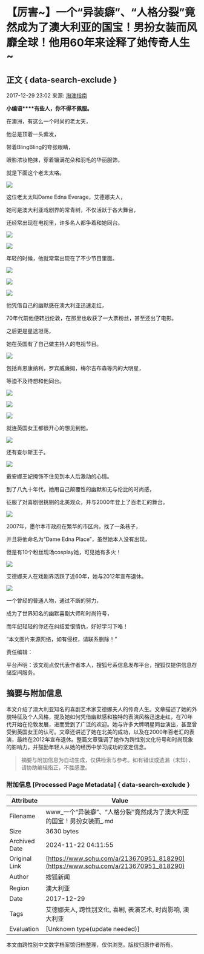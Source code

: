 # 【厉害~】一个“异装癖”、“人格分裂”竟然成为了澳大利亚的国宝！男扮女装而风靡全球！他用60年来诠释了她传奇人生~

## 正文 { data-search-exclude }


2017-12-29 23:02 来源: [淘澳指南](https://www.sohu.com/?spm=smpc.content-abroad.content.1.1732248648846lVHS3sb)

**小编语****有些人，你不得不佩服。**

在澳洲，有这么一个时尚的老太天，

他总是顶着一头紫发，

带着BlingBling的夸张眼睛，

眼影浓妆艳抹，穿着镶满花朵和羽毛的华丽服饰，

就是下面这个老太太咯。

![](http://5b0988e595225.cdn.sohucs.com/images/20171230/a7e61a8aed704c609086a306e9ec05f7.jpeg)

这位老太太叫Dame Edna Everage，艾德娜夫人，

她可是澳大利亚戏剧界的常青树，不仅活跃于各大舞台，

还经常出现在电视里，许多名人都争着和她同台。

![](http://5b0988e595225.cdn.sohucs.com/images/20171230/b3f931b2eefb4cf4b870884a08a8cb42.jpeg)

![](http://5b0988e595225.cdn.sohucs.com/images/20171230/ded36b72c5c345e0b5636fe9cad8b996.jpeg)

年轻的时候，他就常常出现在了不少节目里面。

![](http://5b0988e595225.cdn.sohucs.com/images/20171230/34cf6918b900476caf15a267fc0bb2e5.jpeg)

![](http://5b0988e595225.cdn.sohucs.com/images/20171230/ca8edf51762f44248d1188af04ed3334.jpeg)

![](http://5b0988e595225.cdn.sohucs.com/images/20171230/7dbd32ada31b4bfe86eaee8028a3547a.jpeg)

他凭借自己的幽默感在澳大利亚迅速走红，

70年代前他便转战伦敦，在那里也收获了一大票粉丝，甚至还出了电影。

之后更是星途坦荡，

她在英国有了自己做主持人的电视节目。

![](http://5b0988e595225.cdn.sohucs.com/images/20171230/d5e89700e97d4545a1e80cd0e47659c4.jpeg)

包括肖恩康纳利，罗宾威廉姆，梅尔吉布森等内的大明星，

等迫不及待想和他同台。

![](http://5b0988e595225.cdn.sohucs.com/images/20171230/bbcda74d9f8a4900b3aab88c510757d5.jpeg)

![](http://5b0988e595225.cdn.sohucs.com/images/20171230/07da6a2863c74fff826f2474c7efea46.jpeg)

![](http://5b0988e595225.cdn.sohucs.com/images/20171230/135adfba31cb4755b3c020ecf310b183.jpeg)

就连英国女王都很开心的想见到他。

![](http://5b0988e595225.cdn.sohucs.com/images/20171230/a4b11ebca9b54acca9662cb88404c93d.jpeg)

还有查尔斯王子。

![](http://5b0988e595225.cdn.sohucs.com/images/20171230/02dd5f881b604fc4a86f02f3ef18801c.jpeg)

戴安娜王妃掩饰不住见到本人后激动的心情。

到了八九十年代，她用自己颠覆性的幽默和无与伦比的时尚感，

征服了对喜剧很挑剔的北美观众，并与2000年登上了百老汇的舞台。

![](http://5b0988e595225.cdn.sohucs.com/images/20171230/9977072c652f48ebaaf8341102b290c2.jpeg)

2007年，墨尔本市政府在繁华的市区内，找了一条巷子，

并且将他命名为“Dame Edna Place”，虽然她本人没有出现，

但是有10个粉丝现场cosplay她，可见她有多火！

![](http://5b0988e595225.cdn.sohucs.com/images/20171230/b72504ffb6b14da1be34169b004c71b5.jpeg)

艾德娜夫人在戏剧界活跃了近60年，她与2012年宣布退休。

![](http://5b0988e595225.cdn.sohucs.com/images/20171230/8ba850953edf403cbf08bce5bb85f6ca.jpeg)

一个曾经的普通人物，通过不断的努力，

成为了世界知名的幽默喜剧大师和时尚符号，

而年纪轻轻的你还在纠结爱恨情仇，好好学习下咯！

“本文图片来源网络，如有侵权，请联系删除！”  

责任编辑：

平台声明：该文观点仅代表作者本人，搜狐号系信息发布平台，搜狐仅提供信息存储空间服务。

## 摘要与附加信息

<!-- tcd_abstract -->
本文介绍了澳大利亚知名的喜剧艺术家艾德娜夫人的传奇人生。文章描述了她的外貌特征及个人风格，提及她如何凭借幽默感和独特的表演风格迅速走红，在70年代开始在伦敦发展，进而受到了广泛的欢迎。她与许多大牌明星同台演出，甚至曾受到英国女王的认可。文章还讲述了她在北美的成功，以及在2000年百老汇的表演，最终在2012年宣布退休。整篇文章强调了她作为跨性别文化符号和时尚现象的影响力，并鼓励年轻人从她的经历中学习成功的坚定信念。
<!-- tcd_abstract_end -->

> 摘要与附加信息为自动生成，仅供检索与参考。如有错误或遗漏（未知），请协助编辑指正，不胜感激。

### 附加信息 [Processed Page Metadata] { data-search-exclude }

| Attribute       | Value                                  |
|-----------------|----------------------------------------|
| Filename        | www_一个“异装癖”、“人格分裂”竟然成为了澳大利亚的国宝！男扮女装而_.md                             |
| Size            | 3630 bytes                           |
| Archived Date   | 2024-11-22 04:11:55                             |
| Original Link   | [https://www.sohu.com/a/213670951_818290](https://www.sohu.com/a/213670951_818290)                       |
| Author          | 搜狐新闻                               |
| Region          | 澳大利亚                               |
| Date            | 2017-12-29                                 |
| Tags            | 艾德娜夫人, 跨性别文化, 喜剧, 表演艺术, 时尚影响, 澳大利亚                                 |
| Evaluation            | [Unknown type(update needed)]                                 |
<!-- tcd_table_end -->

本文由跨性别中文数字档案馆归档整理，仅供浏览。版权归原作者所有。
